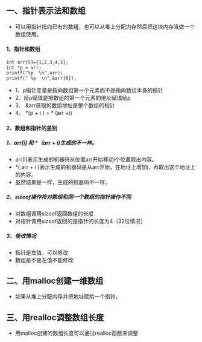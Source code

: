## 一、指针表示法和数组
* 可以用指针指向已有的数组，也可以从堆上分配内存然后把这块内存当做一个数组使用。

#### 1、指针和数组
```
int arr[5]={1,2,3,4,5};
int *p = arr;
printf("%p  \n",arr);
printf(" %p  \n",&arr[0]);
```
* 1、p指针变量是指向数组第一个元素而不是指向数组本身的指针
* 2、给p赋值是把数组的第一个元素的地址赋值给p
* 3、 &arr获取的数组地址是整个数组的指针
* 4、 *(p + i ) = * (arr +i)

#### 2、数组和指针的差别
##### 1、arr[i] 和 *（arr + i)生成的不一样。
* arr[i]表示生成的机器码从位置arr开始移动i个位置取出内容。
*  *( arr + i )表示生成的机器码是从arr开始，在地址上增加i，再取出这个地址上的内容。
*  虽然结果是一样，生成的机器码不一样。

##### 2、sizeof操作符对数组和同一个数组的指针操作不同
* 对数组调用sizeof返回数组的长度
* 对指针调用sizeof返回的是指针的长度为4（32位情况）

##### 3、修改情况
* 指针是左值，可以修改
* 数组是不是左值不能修改

## 二、用malloc创建一维数组
* 如果从堆上分配内存并把地址赋给一个指针，


## 三、用realloc调整数组长度
* 用malloc创建的数组长度可以通过realloc函数来调整

